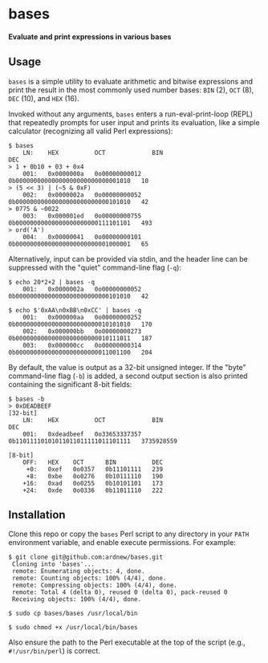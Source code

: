 # bases
#### Evaluate and print expressions in various bases

## Usage

`bases` is a simple utility to evaluate arithmetic and bitwise expressions and print the result in the most commonly used number bases: `BIN` (2), `OCT` (8), `DEC` (10), and `HEX` (16).

Invoked without any arguments, `bases` enters a run-eval-print-loop (REPL) that repeatedly prompts for user input and prints its evaluation, like a simple calculator (recognizing all valid Perl expressions):

```
$ bases
	LN:    HEX          OCT             BIN                                  DEC
> 1 + 0b10 + 03 + 0x4
	001:   0x0000000a   0o00000000012   0b00000000000000000000000000001010   10
> (5 << 3) | (~5 & 0xF)
	002:   0x0000002a   0o00000000052   0b00000000000000000000000000101010   42
> 0775 & ~0022
	003:   0x000001ed   0o00000000755   0b00000000000000000000000111101101   493
> ord('A')
	004:   0x00000041   0o00000000101   0b00000000000000000000000001000001   65
```

Alternatively, input can be provided via stdin, and the header line can be suppressed with the "quiet" command-line flag (`-q`):

```
$ echo 20*2+2 | bases -q
	001:   0x0000002a   0o00000000052   0b00000000000000000000000000101010   42

$ echo $'0xAA\n0xBB\n0xCC' | bases -q
	001:   0x000000aa   0o00000000252   0b00000000000000000000000010101010   170
	002:   0x000000bb   0o00000000273   0b00000000000000000000000010111011   187
	003:   0x000000cc   0o00000000314   0b00000000000000000000000011001100   204
```

By default, the value is output as a 32-bit unsigned integer. If the "byte" command-line flag (`-b`) is added, a second output section is also printed containing the significant 8-bit fields:

```
$ bases -b
> 0xDEADBEEF
[32-bit]
	LN:    HEX          OCT             BIN                                  DEC
	001:   0xdeadbeef   0o33653337357   0b11011110101011011011111011101111   3735928559

[8-bit]
	OFF:   HEX    OCT      BIN          DEC
	 +0:   0xef   0o0357   0b11101111   239
	 +8:   0xbe   0o0276   0b10111110   190
	+16:   0xad   0o0255   0b10101101   173
	+24:   0xde   0o0336   0b11011110   222
```

## Installation

Clone this repo or copy the `bases` Perl script to any directory in your `PATH` environment variable, and enable execute permissions. For example:

```
$ git clone git@github.com:ardnew/bases.git
 Cloning into 'bases'...
 remote: Enumerating objects: 4, done.
 remote: Counting objects: 100% (4/4), done.
 remote: Compressing objects: 100% (4/4), done.
 remote: Total 4 (delta 0), reused 0 (delta 0), pack-reused 0
 Receiving objects: 100% (4/4), done.

$ sudo cp bases/bases /usr/local/bin

$ sudo chmod +x /usr/local/bin/bases

```

Also ensure the path to the Perl executable at the top of the script (e.g., `#!/usr/bin/perl`) is correct.

